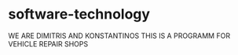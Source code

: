 # software-technology
WE ARE DIMITRIS AND KONSTANTINOS 
THIS IS A PROGRAMM FOR VEHICLE REPAIR SHOPS
